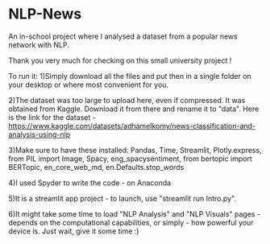 # NLP-News
An in-school project where I analysed a dataset from a popular news network with NLP.

Thank you very much for checking on this small university project !

To run it: 
1)Simply download all the files and put then in a single folder on your desktop or where most convenient for you.

2)The dataset was too large to upload here, even if compressed. It was obtained from Kaggle. Download it from there and rename it to "data".
Here is the link for the dataset - https://www.kaggle.com/datasets/adhamelkomy/news-classification-and-analysis-using-nlp

3)Make sure to have these installed: Pandas, Time, Streamlit, Plotly.express, from PIL import Image, Spacy, eng_spacysentiment, from bertopic import BERTopic, en_core_web_md, en.Defaults.stop_words 

4)I used Spyder to write the code - on Anaconda 

5)It is a streamlit app project - to launch, use "streamlit run Intro.py".

6)It might take some time to load "NLP Analysis" and "NLP Visuals" pages - depends on the computational capabilities, or simply - how powerful your device is. Just wait, give it some time :)



